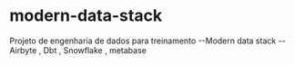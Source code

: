 # modern-data-stack

Projeto de engenharia de dados para treinamento
--Modern data stack
--Airbyte , Dbt , Snowflake , metabase